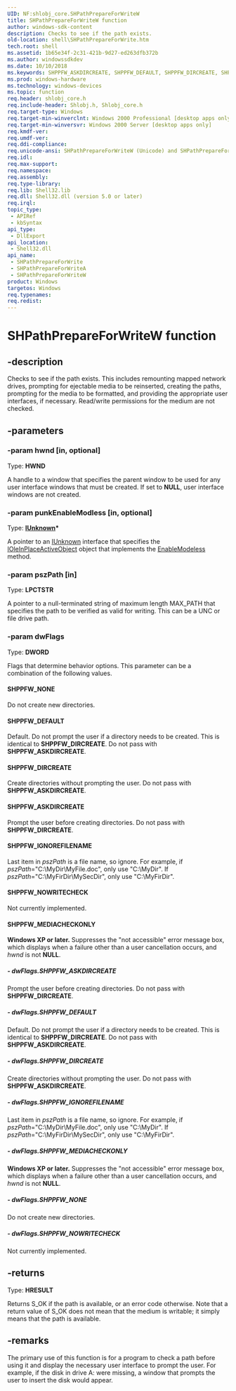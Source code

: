 ```yaml
---
UID: NF:shlobj_core.SHPathPrepareForWriteW
title: SHPathPrepareForWriteW function
author: windows-sdk-content
description: Checks to see if the path exists.
old-location: shell\SHPathPrepareForWrite.htm
tech.root: shell
ms.assetid: 1b65e34f-2c31-421b-9d27-ed263dfb372b
ms.author: windowssdkdev
ms.date: 10/10/2018
ms.keywords: SHPPFW_ASKDIRCREATE, SHPPFW_DEFAULT, SHPPFW_DIRCREATE, SHPPFW_IGNOREFILENAME, SHPPFW_MEDIACHECKONLY, SHPPFW_NONE, SHPPFW_NOWRITECHECK, SHPathPrepareForWrite, SHPathPrepareForWrite function [Windows Shell], SHPathPrepareForWriteA, SHPathPrepareForWriteW, _shell_shpathprepareforwrite, shell.SHPathPrepareForWrite, shlobj_core/SHPathPrepareForWrite, shlobj_core/SHPathPrepareForWriteA, shlobj_core/SHPathPrepareForWriteW
ms.prod: windows-hardware
ms.technology: windows-devices
ms.topic: function
req.header: shlobj_core.h
req.include-header: Shlobj.h, Shlobj_core.h
req.target-type: Windows
req.target-min-winverclnt: Windows 2000 Professional [desktop apps only]
req.target-min-winversvr: Windows 2000 Server [desktop apps only]
req.kmdf-ver: 
req.umdf-ver: 
req.ddi-compliance: 
req.unicode-ansi: SHPathPrepareForWriteW (Unicode) and SHPathPrepareForWriteA (ANSI)
req.idl: 
req.max-support: 
req.namespace: 
req.assembly: 
req.type-library: 
req.lib: Shell32.lib
req.dll: Shell32.dll (version 5.0 or later)
req.irql: 
topic_type:
 - APIRef
 - kbSyntax
api_type:
 - DllExport
api_location:
 - Shell32.dll
api_name:
 - SHPathPrepareForWrite
 - SHPathPrepareForWriteA
 - SHPathPrepareForWriteW
product: Windows
targetos: Windows
req.typenames: 
req.redist: 
---
```


# SHPathPrepareForWriteW function


## -description


Checks to see if the path exists. This includes remounting mapped network drives, prompting for ejectable media to be reinserted, creating the paths, prompting for the media to be formatted, and providing the appropriate user interfaces, if necessary. Read/write permissions for the medium are not checked.


## -parameters




### -param hwnd [in, optional]

Type: <b>HWND</b>

A handle to a window that specifies the parent window to be used for any user interface windows that must be created. If set to <b>NULL</b>, user interface windows are not created.


### -param punkEnableModless [in, optional]

Type: <b><a href="_com_iunknown">IUnknown</a>*</b>

A pointer to an <a href="_com_iunknown">IUnknown</a> interface that specifies the <a href="_ole_ioleinplaceactiveobject">IOleInPlaceActiveObject</a> object that implements the <a href="_ole_ioleinplaceactiveobject_enablemodeless">EnableModeless</a> method.


### -param pszPath [in]

Type: <b>LPCTSTR</b>

A pointer to a null-terminated string of maximum length MAX_PATH that specifies the path to be verified as valid for writing. This can be a UNC or file drive path.


### -param dwFlags

Type: <b>DWORD</b>

Flags that determine behavior options. This parameter can be a combination of the following values.



#### SHPPFW_NONE

Do not create new directories.



#### SHPPFW_DEFAULT

Default. Do not prompt the user if a directory needs to be created. This is identical to <b>SHPPFW_DIRCREATE</b>. Do not pass with <b>SHPPFW_ASKDIRCREATE</b>.



#### SHPPFW_DIRCREATE

Create directories without prompting the user. Do not pass with <b>SHPPFW_ASKDIRCREATE</b>.



#### SHPPFW_ASKDIRCREATE

Prompt the user before creating directories. Do not pass with <b>SHPPFW_DIRCREATE</b>.



#### SHPPFW_IGNOREFILENAME

Last item in <i>pszPath</i> is a file name, so ignore. For example, if <i>pszPath</i>="C:\MyDir\MyFile.doc", only use "C:\MyDir". If <i>pszPath</i>="C:\MyFirDir\MySecDir", only use "C:\MyFirDir".



#### SHPPFW_NOWRITECHECK

Not currently implemented.



#### SHPPFW_MEDIACHECKONLY

<b>Windows XP or later.</b> Suppresses the "not accessible" error message box, which displays when a failure other than a user cancellation occurs, and <i>hwnd</i> is not <b>NULL</b>.


##### - dwFlags.SHPPFW_ASKDIRCREATE

Prompt the user before creating directories. Do not pass with <b>SHPPFW_DIRCREATE</b>.


##### - dwFlags.SHPPFW_DEFAULT

Default. Do not prompt the user if a directory needs to be created. This is identical to <b>SHPPFW_DIRCREATE</b>. Do not pass with <b>SHPPFW_ASKDIRCREATE</b>.


##### - dwFlags.SHPPFW_DIRCREATE

Create directories without prompting the user. Do not pass with <b>SHPPFW_ASKDIRCREATE</b>.


##### - dwFlags.SHPPFW_IGNOREFILENAME

Last item in <i>pszPath</i> is a file name, so ignore. For example, if <i>pszPath</i>="C:\MyDir\MyFile.doc", only use "C:\MyDir". If <i>pszPath</i>="C:\MyFirDir\MySecDir", only use "C:\MyFirDir".


##### - dwFlags.SHPPFW_MEDIACHECKONLY

<b>Windows XP or later.</b> Suppresses the "not accessible" error message box, which displays when a failure other than a user cancellation occurs, and <i>hwnd</i> is not <b>NULL</b>.


##### - dwFlags.SHPPFW_NONE

Do not create new directories.


##### - dwFlags.SHPPFW_NOWRITECHECK

Not currently implemented.


## -returns



Type: <b>HRESULT</b>

Returns S_OK if the path is available, or an error code otherwise. Note that a return value of S_OK does not mean that the medium is writable; it simply means that the path is available.




## -remarks



The primary use of this function is for a program to check a path before using it and display the necessary user interface to prompt the user. For example, if the disk in drive A: were missing, a window that prompts the user to insert the disk would appear.



